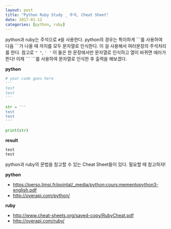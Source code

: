 ```yaml
---
layout: post
title: "Python Ruby Study _ 주석, Cheat Sheet"
date: 2017-01-12
categories: [python, ruby]
---
```


python과 ruby는 주석으로 `#`을 사용한다. python의 경우는 특이하게 \`\`\`를 사용하여
다음 \`\`\`가 나올 때 까지를 모두 문자열로 인식한다. 이 걸 사용해서 여러문장의 주석처리
를 한다. 참고로 `" "`, `' '` 이 둘은 한 문장에서만 문자열로 인식하고 열이 바뀌면 에러가 뜬다!
이제 \`\`\` \`\`\`를 사용하여 문자열로 인식한 후 출력을 해보겠다.

**python**

```python
# your code goes here
'''
test
test
'''

str = '''
test
test
'''

print(str)
```

**result**

```
test
test

```


python과 ruby의 문법을 참고할 수 있는 Cheat Sheet들이 있다. 필요할 때 참고하자!


**python**

* <https://perso.limsi.fr/pointal/_media/python:cours:mementopython3-english.pdf>
* <http://overapi.com/python/>

**ruby**

* <http://www.cheat-sheets.org/saved-copy/RubyCheat.pdf>
* <http://overapi.com/ruby/>
